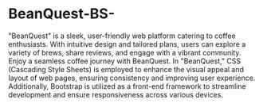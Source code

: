 # BeanQuest-BS-
"BeanQuest" is a sleek, user-friendly web platform catering to coffee enthusiasts. With intuitive design and tailored plans, users can explore a variety of brews, share reviews, and engage with a vibrant community. Enjoy a seamless coffee journey with BeanQuest.
In "BeanQuest," CSS (Cascading Style Sheets) is employed to enhance the visual appeal and layout of web pages, ensuring consistency and improving user experience. Additionally, Bootstrap is utilized as a front-end framework to streamline development and ensure responsiveness across various devices.
